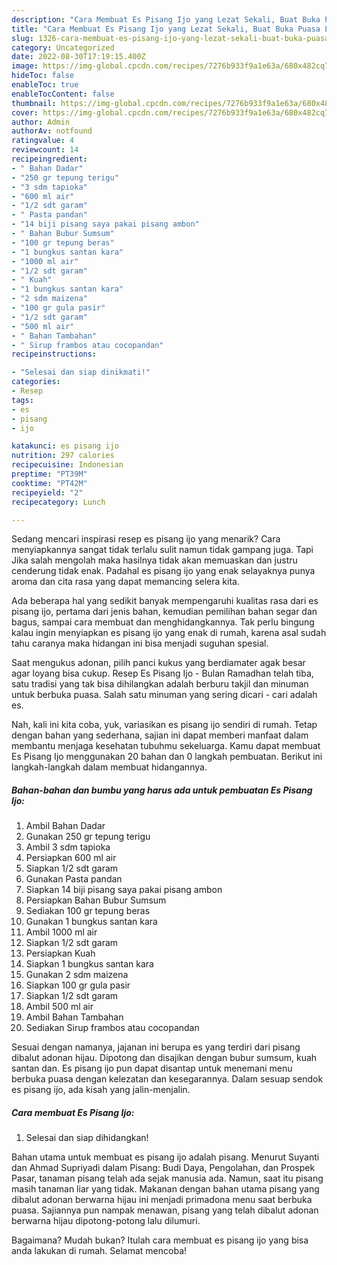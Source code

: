 ```yaml
---
description: "Cara Membuat Es Pisang Ijo yang Lezat Sekali, Buat Buka Puasa Lezat"
title: "Cara Membuat Es Pisang Ijo yang Lezat Sekali, Buat Buka Puasa Lezat"
slug: 1326-cara-membuat-es-pisang-ijo-yang-lezat-sekali-buat-buka-puasa-lezat
category: Uncategorized
date: 2022-08-30T17:19:15.400Z
image: https://img-global.cpcdn.com/recipes/7276b933f9a1e63a/680x482cq70/es-pisang-ijo-foto-resep-utama.jpg
hideToc: false
enableToc: true
enableTocContent: false
thumbnail: https://img-global.cpcdn.com/recipes/7276b933f9a1e63a/680x482cq70/es-pisang-ijo-foto-resep-utama.jpg
cover: https://img-global.cpcdn.com/recipes/7276b933f9a1e63a/680x482cq70/es-pisang-ijo-foto-resep-utama.jpg
author: Admin
authorAv: notfound
ratingvalue: 4
reviewcount: 14
recipeingredient:
- " Bahan Dadar"
- "250 gr tepung terigu"
- "3 sdm tapioka"
- "600 ml air"
- "1/2 sdt garam"
- " Pasta pandan"
- "14 biji pisang saya pakai pisang ambon"
- " Bahan Bubur Sumsum"
- "100 gr tepung beras"
- "1 bungkus santan kara"
- "1000 ml air"
- "1/2 sdt garam"
- " Kuah"
- "1 bungkus santan kara"
- "2 sdm maizena"
- "100 gr gula pasir"
- "1/2 sdt garam"
- "500 ml air"
- " Bahan Tambahan"
- " Sirup frambos atau cocopandan"
recipeinstructions:

- "Selesai dan siap dinikmati!"
categories:
- Resep
tags:
- es
- pisang
- ijo

katakunci: es pisang ijo 
nutrition: 297 calories
recipecuisine: Indonesian
preptime: "PT39M"
cooktime: "PT42M"
recipeyield: "2"
recipecategory: Lunch

---
```



Sedang mencari inspirasi resep es pisang ijo yang menarik? Cara menyiapkannya sangat tidak terlalu sulit namun tidak gampang juga. Tapi Jika salah mengolah maka hasilnya tidak akan memuaskan dan justru cenderung tidak enak. Padahal es pisang ijo yang enak selayaknya punya aroma dan cita rasa yang dapat memancing selera kita.


Ada beberapa hal yang sedikit banyak mempengaruhi kualitas rasa dari es pisang ijo, pertama dari jenis bahan, kemudian pemilihan bahan segar dan bagus, sampai cara membuat dan menghidangkannya. Tak perlu bingung kalau ingin menyiapkan es pisang ijo yang enak di rumah, karena asal sudah tahu caranya maka hidangan ini bisa menjadi suguhan spesial.

Saat mengukus adonan, pilih panci kukus yang berdiamater agak besar agar loyang bisa cukup. Resep Es Pisang Ijo - Bulan Ramadhan telah tiba, satu tradisi yang tak bisa dihilangkan adalah berburu takjil dan minuman untuk berbuka puasa. Salah satu minuman yang sering dicari - cari adalah es.


Nah, kali ini kita coba, yuk, variasikan es pisang ijo sendiri di rumah. Tetap dengan bahan yang sederhana, sajian ini dapat memberi manfaat dalam membantu menjaga kesehatan tubuhmu sekeluarga. Kamu dapat membuat Es Pisang Ijo menggunakan 20 bahan dan 0 langkah pembuatan. Berikut ini langkah-langkah dalam membuat hidangannya.

<!--inarticleads1-->

##### Bahan-bahan dan bumbu yang harus ada untuk pembuatan Es Pisang Ijo:

1. Ambil  Bahan Dadar
1. Gunakan 250 gr tepung terigu
1. Ambil 3 sdm tapioka
1. Persiapkan 600 ml air
1. Siapkan 1/2 sdt garam
1. Gunakan  Pasta pandan
1. Siapkan 14 biji pisang saya pakai pisang ambon
1. Persiapkan  Bahan Bubur Sumsum
1. Sediakan 100 gr tepung beras
1. Gunakan 1 bungkus santan kara
1. Ambil 1000 ml air
1. Siapkan 1/2 sdt garam
1. Persiapkan  Kuah
1. Siapkan 1 bungkus santan kara
1. Gunakan 2 sdm maizena
1. Siapkan 100 gr gula pasir
1. Siapkan 1/2 sdt garam
1. Ambil 500 ml air
1. Ambil  Bahan Tambahan
1. Sediakan  Sirup frambos atau cocopandan


Sesuai dengan namanya, jajanan ini berupa es yang terdiri dari pisang dibalut adonan hijau. Dipotong dan disajikan dengan bubur sumsum, kuah santan dan. Es pisang ijo pun dapat disantap untuk menemani menu berbuka puasa dengan kelezatan dan kesegarannya. Dalam sesuap sendok es pisang ijo, ada kisah yang jalin-menjalin. 

<!--inarticleads2-->

##### Cara membuat Es Pisang Ijo:


1. Selesai dan siap dihidangkan!

Bahan utama untuk membuat es pisang ijo adalah pisang. Menurut Suyanti dan Ahmad Supriyadi dalam Pisang: Budi Daya, Pengolahan, dan Prospek Pasar, tanaman pisang telah ada sejak manusia ada. Namun, saat itu pisang masih tanaman liar yang tidak. Makanan dengan bahan utama pisang yang dibalut adonan berwarna hijau ini menjadi primadona menu saat berbuka puasa. Sajiannya pun nampak menawan, pisang yang telah dibalut adonan berwarna hijau dipotong-potong lalu dilumuri. 

Bagaimana? Mudah bukan? Itulah cara membuat es pisang ijo yang bisa anda lakukan di rumah. Selamat mencoba!
